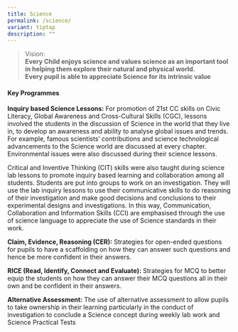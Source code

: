 ```yaml
---
title: Science
permalink: /science/
variant: tiptap
description: ""
---
```

<blockquote>
<p>Vision:
<br><strong>Every Child enjoys science and values science as an important tool in helping them explore their natural and physical world.</strong>
<br><strong>Every pupil is able to appreciate Science for its intrinsic value</strong>
</p>
</blockquote>
<h4><strong>Key Programmes</strong></h4>
<p><strong>Inquiry based Science Lessons:</strong> For promotion of 21st CC
skills on Civic Literacy, Global Awareness and Cross-Cultural Skills (CGC),
lessons involved the students in the discussion of Science in the world
that they live in, to develop an awareness and ability to analyse global
issues and trends. For example, famous scientists’ contributions and science
technological advancements to the Science world are discussed at every
chapter. Environmental issues were also discussed during their science
lessons.</p>
<p>Critical and Inventive Thinking (CIT) skills were also taught during science
lab lessons to promote inquiry based learning and collaboration among all
students. Students are put into groups to work on an investigation. They
will use the lab inquiry lessons to use their communicative skills to do
reasoning of their investigation and make good decisions and conclusions
to their experimental designs and investigations. In this way, Communication,
Collaboration and Information Skills (CCI) are emphasised through the use
of science language to appreciate the use of Science standards in their
work.</p>
<p><strong>Claim, Evidence, Reasoning (CER):</strong> Strategies for open-ended
questions for pupils to have a scaffolding on how they can answer such
questions and hence be more confident in their answers.</p>
<p><strong>RICE (Read, Identify, Connect and Evaluate):</strong> Strategies
for MCQ to better equip the students on how they can answer their MCQ questions
all in their own and be confident in their answers.</p>
<p><strong>Alternative Assessment:</strong> The use of alternative assessment
to allow pupils to take ownership in their learning particularly in the
conduct of investigation to conclude a Science concept during weekly lab
work and Science Practical Tests</p>
<p></p>
<p></p>